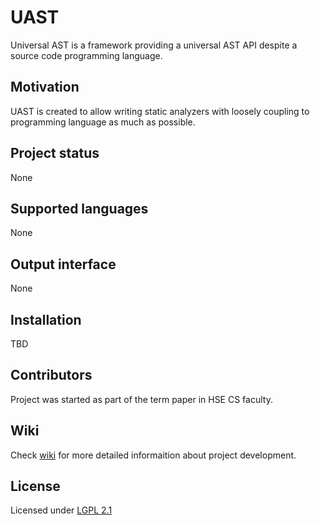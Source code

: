# UAST

Universal AST is a framework providing a universal AST API despite a source code programming language.

## Motivation
UAST is created to allow writing static analyzers with loosely coupling to programming language as much as possible.

## Project status
None

## Supported languages
None

## Output interface
None

## Installation
TBD

## Contributors
Project was started as part of the term paper in HSE CS faculty.

## Wiki
Check [wiki](https://github.com/aravij/uast/wiki/Wiki-content) for more detailed informaition about project development.

## License
Licensed under [LGPL 2.1](https://github.com/aravij/uast/blob/master/LICENSE)
